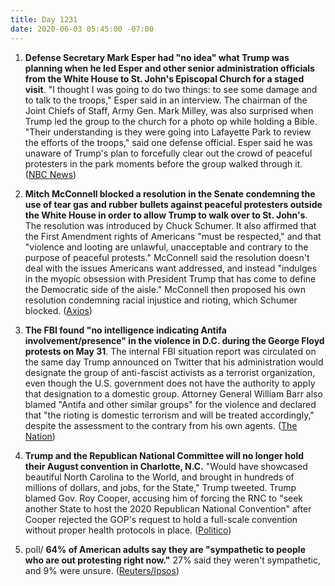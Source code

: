 ```yaml
---
title: Day 1231
date: 2020-06-03 05:45:00 -07:00
---
```


1. **Defense Secretary Mark Esper had "no idea" what Trump was planning when he led Esper and other senior administration officials from the White House to St. John's Episcopal Church for a staged visit**. "I thought I was going to do two things: to see some damage and to talk to the troops," Esper said in an interview. The chairman of the Joint Chiefs of Staff, Army Gen. Mark Milley, was also surprised when Trump led the group to the church for a photo op while holding a Bible. "Their understanding is they were going into Lafayette Park to review the efforts of the troops," said one defense official. Esper said he was unaware of Trump's plan to forcefully clear out the crowd of peaceful protesters in the park moments before the group walked through it. ([NBC News](https://www.nbcnews.com/politics/white-house/trump-s-church-photo-op-took-defense-secretary-esper-gen-n1222391))

2. **Mitch McConnell blocked a resolution in the Senate condemning the use of tear gas and rubber bullets against peaceful protesters outside the White House in order to allow Trump to walk over to St. John's**. The resolution was introduced by Chuck Schumer. It also affirmed that the First Amendment rights of Americans "must be respected," and that "violence and looting are unlawful, unacceptable and contrary to the purpose of peaceful protests." McConnell said the resolution doesn't deal with the issues Americans want addressed, and instead "indulges in the myopic obsession with President Trump that has come to define the Democratic side of the aisle." McConnell then proposed his own resolution condemning racial injustice and rioting, which Schumer blocked. ([Axios](https://www.axios.com/mcconnell-trump-peaceful-protesters-4f2209d1-7cad-477c-a5fa-1a9fee4e625a.html))

3. **The FBI found "no intelligence indicating Antifa involvement/presence" in the violence in D.C. during the George Floyd protests on May 31**. The internal FBI situation report was circulated on the same day Trump announced on Twitter that his administration would designate the group of anti-fascist activists as a terrorist organization, even though the U.S. government does not have the authority to apply that designation to a domestic group. Attorney General William Barr also blamed "Antifa and other similar groups" for the violence and declared that "the rioting is domestic terrorism and will be treated accordingly," despite the assessment to the contrary from his own agents. ([The Nation](https://www.thenation.com/article/activism/antifa-trump-fbi/))

4. **Trump and the Republican National Committee will no longer hold their August convention in Charlotte, N.C.** "Would have showcased beautiful North Carolina to the World, and brought in hundreds of millions of dollars, and jobs, for the State," Trump tweeted. Trump blamed Gov. Roy Cooper, accusing him of forcing the RNC to "seek another State to host the 2020 Republican National Convention" after Cooper rejected the GOP's request to hold a full-scale convention without proper health protocols in place. ([Politico](https://www.politico.com/news/2020/06/02/north-carolina-governor-rejects-gops-demand-for-full-fledged-convention-296566))

5. poll/ **64% of American adults say they are "sympathetic to people who are out protesting right now."** 27% said they weren't sympathetic, and 9% were unsure. ([Reuters/Ipsos](https://www.reuters.com/article/us-minneapolis-police-poll-exclusive-idUSKBN239347))